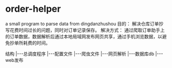 # order-helper
a small program to parse data from dingdanzhushou
目的：
  解决仓库订单抄写花费时间过长的问题，同时对订单记录保存。
解决方式：
  通过爬取订单助手上的订单数据，数据解析后通过本地局域网发布网页共享，通过手机浏览数据，以避免抄单所耗费的时间。

结构
|---总调度程序
|---配置文件
|---爬虫文件
|---网页解析
|---数据库db
|---web发布

